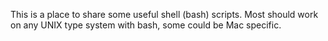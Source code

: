 This is a place to share some useful shell (bash) scripts. Most should work on any UNIX 
type system with bash, some could be Mac specific.
